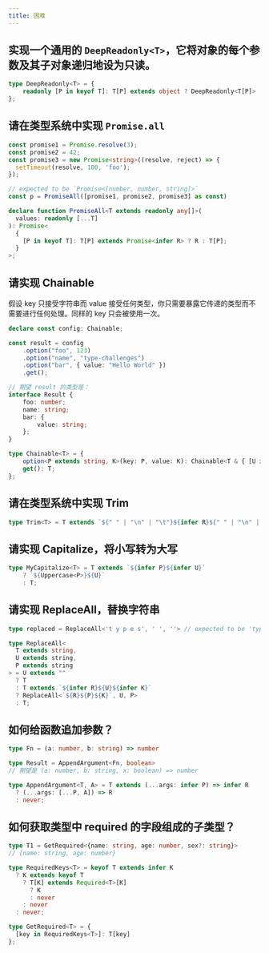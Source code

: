 ```yaml
---
title: 困难
---
```


## 实现一个通用的 `DeepReadonly<T>`，它将对象的每个参数及其子对象递归地设为只读。

<Answer>

```ts
type DeepReadonly<T> = {
	readonly [P in keyof T]: T[P] extends object ? DeepReadonly<T[P]> : T[P];
};
```

</Answer>

## 请在类型系统中实现 `Promise.all`

```ts
const promise1 = Promise.resolve(3);
const promise2 = 42;
const promise3 = new Promise<string>((resolve, reject) => {
  setTimeout(resolve, 100, 'foo');
});

// expected to be `Promise<[number, number, string]>`
const p = PromiseAll([promise1, promise2, promise3] as const)
```

<Answer>

```ts
declare function PromiseAll<T extends readonly any[]>(
  values: readonly [...T]
): Promise<
  {
    [P in keyof T]: T[P] extends Promise<infer R> ? R : T[P];
  }
>;
```

</Answer>

## 请实现 Chainable

假设 key 只接受字符串而 value 接受任何类型，你只需要暴露它传递的类型而不需要进行任何处理。同样的 key 只会被使用一次。

```ts
declare const config: Chainable;

const result = config
	.option("foo", 123)
	.option("name", "type-challenges")
	.option("bar", { value: "Hello World" })
	.get();

// 期望 result 的类型是：
interface Result {
	foo: number;
	name: string;
	bar: {
		value: string;
	};
}
```

<Answer>

```ts
type Chainable<T> = {
	option<P extends string, K>(key: P, value: K): Chainable<T & { [U in P]: K }>;
	get(): T;
};
```

</Answer>

## 请在类型系统中实现 Trim

<Answer>

```ts
type Trim<T> = T extends `${" " | "\n" | "\t"}${infer R}${" " | "\n" | "\t"}` ? Trim<R> : T;
```

</Answer>

## 请实现 Capitalize，将小写转为大写

<Answer>

```ts
type MyCapitalize<T> = T extends `${infer P}${infer U}`
	? `${Uppercase<P>}${U}`
	: T;
```

</Answer>

## 请实现 ReplaceAll，替换字符串

```ts
type replaced = ReplaceAll<'t y p e s', ' ', ''> // expected to be 'types'
```

<Answer>

```ts
type ReplaceAll<
  T extends string,
  U extends string,
  P extends string
> = U extends ""
  ? T
  : T extends `${infer R}${U}${infer K}`
  ? ReplaceAll<`${R}${P}${K}`, U, P>
  : T;
```

</Answer>

## 如何给函数追加参数？

```ts
type Fn = (a: number, b: string) => number

type Result = AppendArgument<Fn, boolean> 
// 期望是 (a: number, b: string, x: boolean) => number
```

<Answer>

```ts
type AppendArgument<T, A> = T extends (...args: infer P) => infer R
  ? (...args: [...P, A]) => R
  : never;
```

</Answer>

## 如何获取类型中 required 的字段组成的子类型？

```ts
type T1 = GetRequired<{name: string, age: number, sex?: string}>
// {name: string, age: number}
```

<Answer>

```ts
type RequiredKeys<T> = keyof T extends infer K
  ? K extends keyof T
    ? T[K] extends Required<T>[K]
      ? K
      : never
    : never
  : never;

type GetRequired<T> = {
  [key in RequiredKeys<T>]: T[key]
};
```

</Answer>

